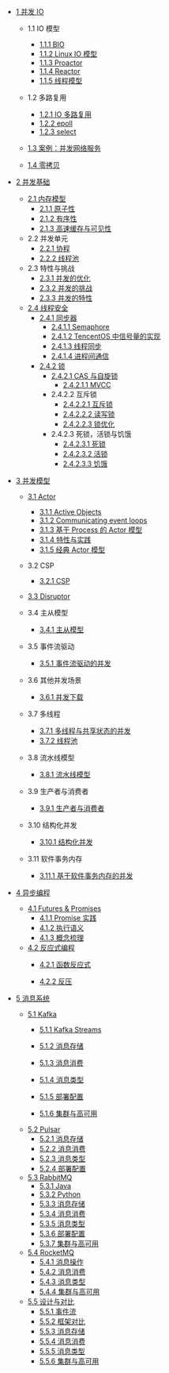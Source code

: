   - [1 并发 IO](/并发%20IO/README.md)
    - 1.1 IO 模型
      - [1.1.1 BIO](/并发%20IO/IO%20模型/BIO.md)
      - [1.1.2 Linux IO 模型](/并发%20IO/IO%20模型/Linux%20IO%20模型.md)
      - [1.1.3 Proactor](/并发%20IO/IO%20模型/Proactor.md)
      - [1.1.4 Reactor](/并发%20IO/IO%20模型/Reactor.md)
      - [1.1.5 线程模型](/并发%20IO/IO%20模型/线程模型.md)
    - 1.2 多路复用
      - [1.2.1 IO 多路复用](/并发%20IO/多路复用/IO%20多路复用.md)
      - [1.2.2 epoll](/并发%20IO/多路复用/epoll.md)
      - [1.2.3 select](/并发%20IO/多路复用/select.md)
    - [1.3 案例：并发网络服务](/并发%20IO/案例：并发网络服务/README.md)
      
    - [1.4 零拷贝](/并发%20IO/零拷贝/README.md)
      
  - [2 并发基础](/并发基础/README.md)
    - [2.1 内存模型](/并发基础/内存模型/README.md)
      - [2.1.1 原子性](/并发基础/内存模型/原子性.md)
      - [2.1.2 有序性](/并发基础/内存模型/有序性.md)
      - [2.1.3 高速缓存与可见性](/并发基础/内存模型/高速缓存与可见性.md)
    - 2.2 并发单元
      - [2.2.1 协程](/并发基础/并发单元/协程.md)
      - [2.2.2 线程池](/并发基础/并发单元/线程池.md)
    - 2.3 特性与挑战
      - [2.3.1 并发的优化](/并发基础/特性与挑战/并发的优化.md)
      - [2.3.2 并发的挑战](/并发基础/特性与挑战/并发的挑战.md)
      - [2.3.3 并发的特性](/并发基础/特性与挑战/并发的特性.md)
    - [2.4 线程安全](/并发基础/线程安全/README.md)
      - [2.4.1 同步器](/并发基础/线程安全/同步器/README.md)
        - [2.4.1.1 Semaphore](/并发基础/线程安全/同步器/Semaphore.md)
        - [2.4.1.2 TencentOS 中信号量的实现](/并发基础/线程安全/同步器/TencentOS%20中信号量的实现.md)
        - [2.4.1.3 线程同步](/并发基础/线程安全/同步器/线程同步.md)
        - [2.4.1.4 进程间通信](/并发基础/线程安全/同步器/进程间通信.md)
      - [2.4.2 锁](/并发基础/线程安全/锁/README.md)
        - [2.4.2.1 CAS 与自旋锁](/并发基础/线程安全/锁/CAS%20与自旋锁/README.md)
          - [2.4.2.1.1 MVCC](/并发基础/线程安全/锁/CAS%20与自旋锁/MVCC.md)
        - 2.4.2.2 互斥锁
          - [2.4.2.2.1 互斥锁](/并发基础/线程安全/锁/互斥锁/互斥锁.md)
          - [2.4.2.2.2 读写锁](/并发基础/线程安全/锁/互斥锁/读写锁.md)
          - [2.4.2.2.3 锁优化](/并发基础/线程安全/锁/互斥锁/锁优化.md)
        - 2.4.2.3 死锁，活锁与饥饿
          - [2.4.2.3.1 死锁](/并发基础/线程安全/锁/死锁，活锁与饥饿/死锁.md)
          - [2.4.2.3.2 活锁](/并发基础/线程安全/锁/死锁，活锁与饥饿/活锁.md)
          - [2.4.2.3.3 饥饿](/并发基础/线程安全/锁/死锁，活锁与饥饿/饥饿.md)
  - [3 并发模型](/并发模型/README.md)
    - [3.1 Actor](/并发模型/Actor/README.md)
      - [3.1.1 Active Objects](/并发模型/Actor/Active%20Objects.md)
      - [3.1.2 Communicating event loops](/并发模型/Actor/Communicating%20event-loops.md)
      - [3.1.3 基于 Process 的 Actor 模型](/并发模型/Actor/基于%20Process%20的%20Actor%20模型.md)
      - [3.1.4 特性与实践](/并发模型/Actor/特性与实践.md)
      - [3.1.5 经典 Actor 模型](/并发模型/Actor/经典%20Actor%20模型.md)
    - 3.2 CSP
      - [3.2.1 CSP](/并发模型/CSP/CSP.md)
    - [3.3 Disruptor](/并发模型/Disruptor/README.md)
      
    - 3.4 主从模型
      - [3.4.1 主从模型](/并发模型/主从模型/主从模型.md)
    - 3.5 事件流驱动
      - [3.5.1 事件流驱动的并发](/并发模型/事件流驱动/事件流驱动的并发.md)
    - 3.6 其他并发场景
      - [3.6.1 并发下载](/并发模型/其他并发场景/并发下载.md)
    - 3.7 多线程
      - [3.7.1 多线程与共享状态的并发](/并发模型/多线程/多线程与共享状态的并发.md)
      - [3.7.2 线程池](/并发模型/多线程/线程池.md)
    - 3.8 流水线模型
      - [3.8.1 流水线模型](/并发模型/流水线模型/流水线模型.md)
    - 3.9 生产者与消费者
      - [3.9.1 生产者与消费者](/并发模型/生产者与消费者/生产者与消费者.md)
    - 3.10 结构化并发
      - [3.10.1 结构化并发](/并发模型/结构化并发/结构化并发.md)
    - 3.11 软件事务内存
      - [3.11.1 基于软件事务内存的并发](/并发模型/软件事务内存/基于软件事务内存的并发.md)
  - [4 异步编程](/异步编程/README.md)
    - [4.1 Futures & Promises](/异步编程/Futures%20&%20Promises/README.md)
      - [4.1.1 Promise 实践](/异步编程/Futures%20&%20Promises/Promise%20实践.md)
      - [4.1.2 执行语义](/异步编程/Futures%20&%20Promises/执行语义.md)
      - [4.1.3 概念梳理](/异步编程/Futures%20&%20Promises/概念梳理.md)
    - [4.2 反应式编程](/异步编程/反应式编程/README.md)
      - [4.2.1 函数反应式](/异步编程/反应式编程/函数反应式/README.md)
        
      - [4.2.2 反压](/异步编程/反应式编程/反压.md)
  - [5 消息系统](/消息系统/README.md)
    - [5.1 Kafka](/消息系统/Kafka/README.md)
      - [5.1.1 Kafka Streams](/消息系统/Kafka/Kafka%20Streams/README.md)
        
      - [5.1.2 消息存储](/消息系统/Kafka/消息存储.md)
      - [5.1.3 消息消费](/消息系统/Kafka/消息消费.md)
      - [5.1.4 消息类型](/消息系统/Kafka/消息类型.md)
      - [5.1.5 部署配置](/消息系统/Kafka/部署配置.md)
      - [5.1.6 集群与高可用](/消息系统/Kafka/集群与高可用.md)
    - [5.2 Pulsar](/消息系统/Pulsar/README.md)
      - [5.2.1 消息存储](/消息系统/Pulsar/消息存储.md)
      - [5.2.2 消息消费](/消息系统/Pulsar/消息消费.md)
      - [5.2.3 消息类型](/消息系统/Pulsar/消息类型.md)
      - [5.2.4 部署配置](/消息系统/Pulsar/部署配置.md)
    - [5.3 RabbitMQ](/消息系统/RabbitMQ/README.md)
      - [5.3.1 Java](/消息系统/RabbitMQ/Java.md)
      - [5.3.2 Python](/消息系统/RabbitMQ/Python.md)
      - [5.3.3 消息存储](/消息系统/RabbitMQ/消息存储.md)
      - [5.3.4 消息消费](/消息系统/RabbitMQ/消息消费.md)
      - [5.3.5 消息类型](/消息系统/RabbitMQ/消息类型.md)
      - [5.3.6 部署配置](/消息系统/RabbitMQ/部署配置.md)
      - [5.3.7 集群与高可用](/消息系统/RabbitMQ/集群与高可用.md)
    - [5.4 RocketMQ](/消息系统/RocketMQ/README.md)
      - [5.4.1 消息操作](/消息系统/RocketMQ/消息操作.md)
      - [5.4.2 消息消费](/消息系统/RocketMQ/消息消费.md)
      - [5.4.3 消息类型](/消息系统/RocketMQ/消息类型.md)
      - [5.4.4 集群与高可用](/消息系统/RocketMQ/集群与高可用.md)
    - [5.5 设计与对比](/消息系统/设计与对比/README.md)
      - [5.5.1 事件流](/消息系统/设计与对比/事件流.md)
      - [5.5.2 框架对比](/消息系统/设计与对比/框架对比.md)
      - [5.5.3 消息存储](/消息系统/设计与对比/消息存储.md)
      - [5.5.4 消息消费](/消息系统/设计与对比/消息消费.md)
      - [5.5.5 消息类型](/消息系统/设计与对比/消息类型.md)
      - [5.5.6 集群与高可用](/消息系统/设计与对比/集群与高可用.md)